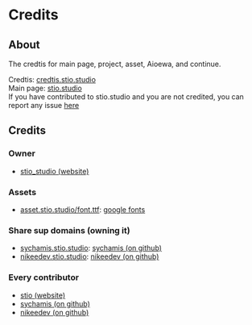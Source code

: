 # Credits

## About
The credtis for main page, project, asset, Aioewa, and continue.

Credtis: [credtis.stio.studio](https://credtis.stio.studio)
<br>
Main page: [stio.studio](https://stio.studio)
<br>
If you have contributed to stio.studio and you are not credited, you can report any issue [here](mailto:report@stio.studio)

## Credits

### Owner
* [stio_studio (website)](https://stio_studio)

### Assets
* [asset.stio.studio/font.ttf](https://asset.stio.studio/font.ttf): [google fonts](https://fonts.google.com/specimen/Recursive?query=recur)

### Share sup domains (owning it)
* [sychamis.stio.studio](https://sychamis.stio.studio/): [sychamis (on github)](https://github.com/sychamis)
* [nikeedev.stio.studio](https://nikeedev.stio.studio/): [nikeedev (on github)](https://github.com/nikeedev/)

### Every contributor
* [stio (website)](https://stio.studio)
* [sychamis (on github)](https://github.com/sychamis)
* [nikeedev (on github)](https://github.com/nikeedev)